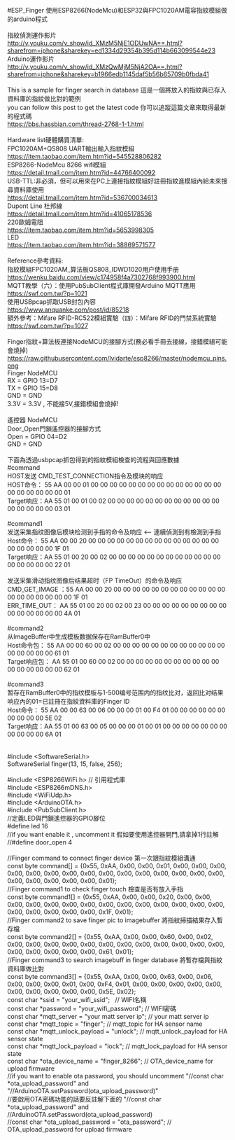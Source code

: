 #ESP_Finger 使用ESP8266(NodeMcu)和ESP32與FPC1020AM電容指紋模組做的arduino程式
<br>
<br>
指紋偵測運作影片<br>
http://v.youku.com/v_show/id_XMzM5NjE1ODUwNA==.html?sharefrom=iphone&sharekey=ed1334d29354b395d114b663099544e23<br>
Arduino運作影片<br>
http://v.youku.com/v_show/id_XMzQwMjM5NjA2OA==.html?sharefrom=iphone&sharekey=b1966edb1145daf5b56b65709b0fbda41<br>
<br>
  This is a sample for finger search in database 這是一個將放入的指紋與已存入資料庫的指紋做比對的範例<br>
  you can follow this post to get the latest code 你可以追蹤這篇文章來取得最新的程式碼<br>
  https://bbs.hassbian.com/thread-2768-1-1.html<br>
  <br>
  Hardware list硬體購買清單:<br>
  FPC1020AM+QS808 UART輸出輸入指紋模組<br>
  https://item.taobao.com/item.htm?id=545528806282<br>
  ESP8266-NodeMcu 8266 wifi模組<br>
  https://detail.tmall.com/item.htm?id=44766400092<br>
  USB-TTL:非必須，但可以用來在PC上連接指紋模組好註冊指紋進模組內給未來搜尋資料庫使用<br>
  https://detail.tmall.com/item.htm?id=536700034613<br>
  Dupont Line 杜邦線<br>
  https://detail.tmall.com/item.htm?id=41065178536<br>
  220歐姆電阻<br>
  https://item.taobao.com/item.htm?id=5653998305<br>
  LED<br>
  https://item.taobao.com/item.htm?id=38869571577<br>
  <br>
  Reference參考資料:<br>
  指紋模組FPC1020AM_算法板QS808_IDWD1020用户使用手册<br>
  https://wenku.baidu.com/view/c174958f4a7302768f993900.html<br>
  MQTT教學（六）：使用PubSubClient程式庫開發Arduino MQTT應用<br>
  https://swf.com.tw/?p=1021<br>
  使用USBpcap抓取USB封包內容<br>
  https://www.anquanke.com/post/id/85218<br>
  額外參考：Mifare RFID-RC522模組實驗（四）：Mifare RFID的門禁系統實驗<br>
  https://swf.com.tw/?p=1027<br>
  <br>
  Finger指紋+算法板連接NodeMCU的接腳方式(務必看手冊去接線，接錯模組可能會燒掉)<br>
  https://raw.githubusercontent.com/lvidarte/esp8266/master/nodemcu_pins.png<br>
  Finger   NodeMCU<br>
  RX     = GPIO 13=D7<br>
  TX     = GPIO 15=D8<br>
  GND    = GND<br>
  3.3V   = 3.3V , 不能接5V,接錯模組會燒掉!<br>
  <br>
  遙控器   NodeMCU<br>
  Door_Open門鎖遙控器的接腳方式<br>
  Open   = GPIO 04=D2<br>
  GND    = GND<br>
  <br>
  下面為透過usbpcap抓包得到的指紋模組檢查的流程與回應數據<br>
  #command<br>
  HOST发送 CMD_TEST_CONNECTION指令及模块的响应<br>
  HOST命令：  55 AA 00 00 01 00 00 00 00 00 00 00 00 00 00 00 00 00 00 00 00 00 00 00 00 01<br>
  Target响应：AA 55 01 00 01 00 02 00 00 00 00 00 00 00 00 00 00 00 00 00 00 00 00 00 03 01<br>
  <br>
  #command1<br>
  发送采集指纹图像后模块检测到手指的命令及响应   <-- 連續偵測到有檢測到手指<br>
  Host命令：  55 AA 00 00 20 00 00 00 00 00 00 00 00 00 00 00 00 00 00 00 00 00 00 00 1F 01<br>
  Target响应：AA 55 01 00 20 00 02 00 00 00 00 00 00 00 00 00 00 00 00 00 00 00 00 00 22 01<br>
  <br>
  发送采集滑动指纹图像后结果超时（FP TimeOut）的命令及响应<br>
  CMD_GET_IMAGE ：55 AA 00 00 20 00 00 00 00 00 00 00 00 00 00 00 00 00 00 00 00 00 00 00 1F 01<br>
  ERR_TIME_OUT：  AA 55 01 00 20 00 02 00 23 00 00 00 00 00 00 00 00 00 00 00 00 00 00 00 4A 01<br>
  <br>
  #command2<br>
  从ImageBuffer中生成模板数据保存在RamBuffer0中<br>
  Host命令包：  55 AA 00 00 60 00 02 00 00 00 00 00 00 00 00 00 00 00 00 00 00 00 00 00 61 01<br>
  Target响应包：  AA 55 01 00 60 00 02 00 00 00 00 00 00 00 00 00 00 00 00 00 00 00 00 00 62 01<br>
  <br>
  #command3<br>
  暂存在RamBuffer0中的指纹模板与1-500编号范围内的指纹比对，返回比对结果 响应內的01=已註冊在指紋資料庫的Finger ID<br>
  Host命令： 55 AA 00 00 63 00 06 00 00 00 01 00 F4 01 00 00 00 00 00 00 00 00 00 00 5E 02<br>
  Target响应：AA 55 01 00 63 00 05 00 00 00 01 00 01 00 00 00 00 00 00 00 00 00 00 00 6A 01<br>
  <br>
<br>
#include <SoftwareSerial.h><br>
SoftwareSerial finger(13, 15, false, 256);<br>
<br>
#include <ESP8266WiFi.h>      // 引用程式庫<br>
#include <ESP8266mDNS.h><br>
#include <WiFiUdp.h><br>
#include <ArduinoOTA.h><br>
#include <PubSubClient.h><br>
//定義LED與門鎖遙控器的GPIO腳位<br>
#define led 16<br>
//if you want enable it , uncomment it 假如要使用遙控器開門,請拿掉1行註解<br>
//#define door_open 4<br>
<br>
//Finger command to connect finger device 第一次跟指紋模組溝通<br>
const byte command[] = {0x55, 0xAA, 0x00, 0x00, 0x01, 0x00, 0x00, 0x00, 0x00, 0x00, 0x00, 0x00, 0x00, 0x00, 0x00, 0x00, 0x00, 0x00, 0x00, 0x00, 0x00, 0x00, 0x00, 0x00, 0x00, 0x01};<br>
//Finger command1 to check finger touch 檢查是否有放入手指<br>
const byte command1[] = {0x55, 0xAA, 0x00, 0x00, 0x20, 0x00, 0x00, 0x00, 0x00, 0x00, 0x00, 0x00, 0x00, 0x00, 0x00, 0x00, 0x00, 0x00, 0x00, 0x00, 0x00, 0x00, 0x00, 0x00, 0x1F, 0x01};<br>
//Finger command2 to save finger pic to imagebuffer 將指紋掃描結果存入暫存檔<br>
const byte command2[] = {0x55, 0xAA, 0x00, 0x00, 0x60, 0x00, 0x02, 0x00, 0x00, 0x00, 0x00, 0x00, 0x00, 0x00, 0x00, 0x00, 0x00, 0x00, 0x00, 0x00, 0x00, 0x00, 0x00, 0x00, 0x61, 0x01};<br>
//Finger command3 to search imagebuff in finger database 將暫存檔與指紋資料庫做比對<br>
const byte command3[] = {0x55, 0xAA, 0x00, 0x00, 0x63, 0x00, 0x06, 0x00, 0x00, 0x00, 0x01, 0x00, 0xF4, 0x01, 0x00, 0x00, 0x00, 0x00, 0x00, 0x00, 0x00, 0x00, 0x00, 0x00, 0x5E, 0x02};<br>
const char *ssid =  "your_wifi_ssid";    // WIFI名稱<br>
const char *password =  "your_wifi_password";     // WIFI密碼<br>
const char *mqtt_server = "your matt server ip"; // your matt server ip<br>
const char *mqtt_topic =  "finger";     // mqtt_topic for HA sensor name<br>
const char *mqtt_unlock_payload =  "unlock";     // mqtt_unlock_payload for HA sensor state<br>
const char *mqtt_lock_payload =  "lock";     // mqtt_lock_payload for HA sensor state<br>
const char *ota_device_name =  "finger_8266";     // OTA_device_name for upload firmware<br>
//if you want to enable ota password, you should uncomment "//const char *ota_upload_password" and "//ArduinoOTA.setPassword(ota_upload_password)"<br>
//要啟用OTA密碼功能的話要反註解下面的  "//const char *ota_upload_password" and //ArduinoOTA.setPassword(ota_upload_password)<br>
//const char *ota_upload_password =  "ota_password";     // OTA_upload_password for upload firmware<br>

